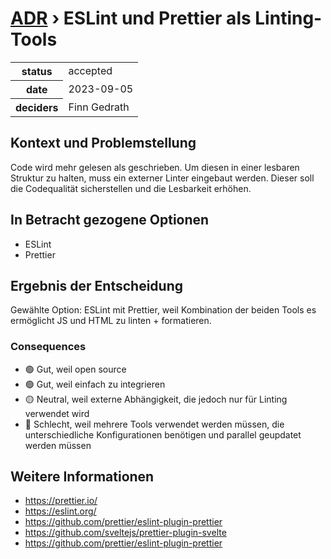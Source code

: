 # [ADR](./README.md) › ESLint und Prettier als Linting-Tools

<table>
<tr>
<th>status</th>
<td>accepted</td><!-- {proposed / rejected / accepted / deprecated / … / superseded by ADR-0005 <0005-example.md>} -->
</tr>
<tr>
<th>date</th>
<td>2023-09-05</td><!-- YYYY-MM-DD, when the decision was last updated -->
</tr>
<tr>
<th>deciders</th>
<td>Finn Gedrath</td><!-- list everyone involved in the decision -->
</tr>
</table>


## Kontext und Problemstellung

Code wird mehr gelesen als geschrieben. Um diesen in einer lesbaren Struktur zu halten, muss ein externer Linter eingebaut werden. Dieser soll die Codequalität sicherstellen und die Lesbarkeit erhöhen.


## In Betracht gezogene Optionen

* ESLint
* Prettier

## Ergebnis der Entscheidung

Gewählte Option: ESLint mit Prettier, weil
Kombination der beiden Tools es ermöglicht JS und HTML zu linten + formatieren.

<!-- Dies ist ein optionales Element. Sie können es gerne entfernen. -->
### Consequences

* 🟢 Gut, weil open source
* 🟢 Gut, weil einfach zu integrieren
* 🟡 Neutral, weil externe Abhängigkeit, die jedoch nur für Linting verwendet wird
* 🔴 Schlecht, weil mehrere Tools verwendet werden müssen, die unterschiedliche Konfigurationen benötigen und parallel geupdatet werden müssen

<!-- Dies ist ein optionales Element. Sie können es gerne entfernen. -->
## Weitere Informationen

* <https://prettier.io/>
* <https://eslint.org/>
* <https://github.com/prettier/eslint-plugin-prettier>
* <https://github.com/sveltejs/prettier-plugin-svelte>
* <https://github.com/prettier/eslint-plugin-prettier>
